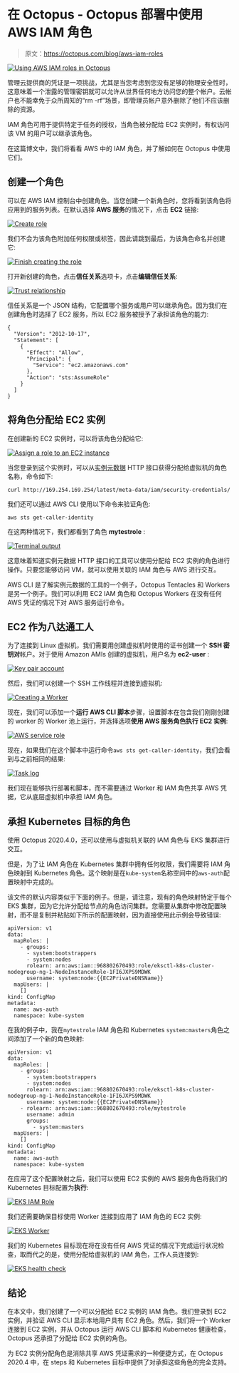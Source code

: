 # 在 Octopus - Octopus 部署中使用 AWS IAM 角色

> 原文：<https://octopus.com/blog/aws-iam-roles>

[![Using AWS IAM roles in Octopus](img/e5964169fc1c3b72249d2fec7d912bd1.png)](#)

管理云提供商的凭证是一项挑战，尤其是当您考虑到您没有足够的物理安全性时，这意味着一个泄露的管理密钥就可以允许从世界任何地方访问您的整个帐户。云帐户也不能幸免于众所周知的“rm -rf”场景，即管理员帐户意外删除了他们不应该删除的资源。

IAM 角色可用于提供特定于任务的授权，当角色被分配给 EC2 实例时，有权访问该 VM 的用户可以继承该角色。

在这篇博文中，我们将看看 AWS 中的 IAM 角色，并了解如何在 Octopus 中使用它们。

## 创建一个角色

可以在 AWS IAM 控制台中创建角色。当您创建一个新角色时，您将看到该角色将应用到的服务列表。在默认选择 **AWS 服务**的情况下，点击 **EC2** 链接:

[![Create role](img/da42b7f64f8428f814badf0925bca58c.png)](#)

我们不会为该角色附加任何权限或标签，因此请跳到最后，为该角色命名并创建它:

[![Finish creating the role](img/c07c8a5a69cc0d1da17bd38dab8cf6c2.png)](#)

打开新创建的角色，点击**信任关系**选项卡，点击**编辑信任关系**:

[![Trust relationship](img/abb610835a5eb8a6c797150800dbb675.png)](#)

信任关系是一个 JSON 结构，它配置哪个服务或用户可以继承角色。因为我们在创建角色时选择了 EC2 服务，所以 EC2 服务被授予了承担该角色的能力:

```
{
  "Version": "2012-10-17",
  "Statement": [
    {
      "Effect": "Allow",
      "Principal": {
        "Service": "ec2.amazonaws.com"
      },
      "Action": "sts:AssumeRole"
    }
  ]
} 
```

## 将角色分配给 EC2 实例

在创建新的 EC2 实例时，可以将该角色分配给它:

[![Assign a role to an EC2 instance](img/6e00137b912a0d5ab2daf9ba2fb5db82.png)](#)

当您登录到这个实例时，可以从[实例元数据](https://docs.aws.amazon.com/AWSEC2/latest/UserGuide/ec2-instance-metadata.html) HTTP 接口获得分配给虚拟机的角色名称，命令如下:

```
curl http://169.254.169.254/latest/meta-data/iam/security-credentials/ 
```

我们还可以通过 AWS CLI 使用以下命令来验证角色:

```
aws sts get-caller-identity 
```

在这两种情况下，我们都看到了角色 **mytestrole** :

[![Terminal output](img/24709c0703841e2920fc2ccf8806ab8c.png)](#)

这意味着知道实例元数据 HTTP 接口的工具可以使用分配给 EC2 实例的角色进行操作。只要您能够访问 VM，就可以使用关联的 IAM 角色与 AWS 进行交互。

AWS CLI 是了解实例元数据的工具的一个例子，Octopus Tentacles 和 Workers 是另一个例子。我们可以利用 EC2 IAM 角色和 Octopus Workers 在没有任何 AWS 凭证的情况下对 AWS 服务运行命令。

## EC2 作为八达通工人

为了连接到 Linux 虚拟机，我们需要用创建虚拟机时使用的证书创建一个 **SSH 密钥对**帐户。对于使用 Amazon AMIs 创建的虚拟机，用户名为 **ec2-user** :

[![Key pair account](img/ffd3760074f7d0138f10be068cca2092.png)](#)

然后，我们可以创建一个 SSH 工作线程并连接到虚拟机:

[![Creating a Worker](img/f19df8b67c073ae9eb68b1858ec28204.png)](#)

现在，我们可以添加一个**运行 AWS CLI 脚本**步骤，设置脚本在包含我们刚刚创建的 worker 的 Worker 池上运行，并选择选项**使用 AWS 服务角色执行 EC2 实例**:

[![AWS service role](img/c16a3bc1ec13f62d8a8ebea79addddbc.png)](#)

现在，如果我们在这个脚本中运行命令`aws sts get-caller-identity`，我们会看到与之前相同的结果:

[![Task log](img/4b7b1d1fd8d572fd9b33b07dbb67fc44.png)](#)

我们现在能够执行部署和脚本，而不需要通过 Worker 和 IAM 角色共享 AWS 凭据，它从底层虚拟机中承担 IAM 角色。

## 承担 Kubernetes 目标的角色

使用 Octopus 2020.4.0，还可以使用与虚拟机关联的 IAM 角色与 EKS 集群进行交互。

但是，为了让 IAM 角色在 Kubernetes 集群中拥有任何权限，我们需要将 IAM 角色映射到 Kubernetes 角色。这个映射是在`kube-system`名称空间中的`aws-auth`配置映射中完成的。

该文件的默认内容类似于下面的例子。但是，请注意，现有的角色映射特定于每个 EKS 集群，因为它允许分配给节点的角色访问集群。您需要从集群中修改配置映射，而不是复制并粘贴如下所示的配置映射，因为直接使用此示例会导致错误:

```
apiVersion: v1
data:
  mapRoles: |
    - groups:
      - system:bootstrappers
      - system:nodes
      rolearn: arn:aws:iam::968802670493:role/eksctl-k8s-cluster-nodegroup-ng-1-NodeInstanceRole-1FI6JXPS9MDWK
      username: system:node:{{EC2PrivateDNSName}}
  mapUsers: |
    []
kind: ConfigMap
metadata:
  name: aws-auth
  namespace: kube-system 
```

在我的例子中，我在`mytestrole` IAM 角色和 Kubernetes `system:masters`角色之间添加了一个新的角色映射:

```
apiVersion: v1
data:
  mapRoles: |
    - groups:
      - system:bootstrappers
      - system:nodes
      rolearn: arn:aws:iam::968802670493:role/eksctl-k8s-cluster-nodegroup-ng-1-NodeInstanceRole-1FI6JXPS9MDWK
      username: system:node:{{EC2PrivateDNSName}}
    - rolearn: arn:aws:iam::968802670493:role/mytestrole
      username: admin
      groups:
        - system:masters
  mapUsers: |
    []
kind: ConfigMap
metadata:
  name: aws-auth
  namespace: kube-system 
```

在应用了这个配置映射之后，我们可以使用 EC2 实例的 AWS 服务角色将我们的 Kubernetes 目标配置为**执行**:

[![EKS IAM Role](img/5fe2492a45acd2eedf98fd5e81c99e05.png)](#)

我们还需要确保目标使用 Worker 连接到应用了 IAM 角色的 EC2 实例:

[![EKS Worker](img/9241d754887fa24a5c96d528efb0610e.png)](#)

我们的 Kubernetes 目标现在将在没有任何 AWS 凭证的情况下完成运行状况检查，取而代之的是，使用分配给虚拟机的 IAM 角色，工作人员连接到:

[![EKS health check](img/5fdcf30cf7310d0a1fb7b6f0e1ac6d5b.png)](#)

## 结论

在本文中，我们创建了一个可以分配给 EC2 实例的 IAM 角色。我们登录到 EC2 实例，并验证 AWS CLI 显示本地用户具有 EC2 角色。然后，我们将一个 Worker 连接到 EC2 实例，并从 Octopus 运行 AWS CLI 脚本和 Kubernetes 健康检查，Octopus 还承担了分配给 EC2 实例的角色。

为 EC2 实例分配角色是消除共享 AWS 凭证需求的一种便捷方式，在 Octopus 2020.4 中，在 steps 和 Kubernetes 目标中提供了对承担这些角色的完全支持。